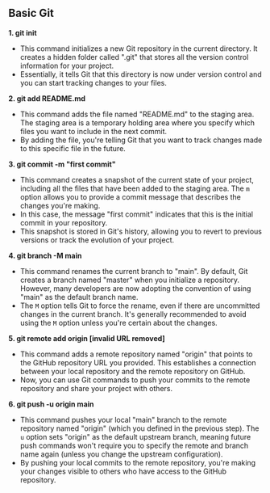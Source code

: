 ## Basic Git

**1. git init**

- This command initializes a new Git repository in the current directory. It creates a hidden folder called ".git" that stores all the version control information for your project.
- Essentially, it tells Git that this directory is now under version control and you can start tracking changes to your files.

**2. git add README.md**

- This command adds the file named "README.md" to the staging area. The staging area is a temporary holding area where you specify which files you want to include in the next commit.
- By adding the file, you're telling Git that you want to track changes made to this specific file in the future.

**3. git commit -m "first commit"**

- This command creates a snapshot of the current state of your project, including all the files that have been added to the staging area. The `m` option allows you to provide a commit message that describes the changes you're making.
- In this case, the message "first commit" indicates that this is the initial commit in your repository.
- This snapshot is stored in Git's history, allowing you to revert to previous versions or track the evolution of your project.

**4. git branch -M main**

- This command renames the current branch to "main". By default, Git creates a branch named "master" when you initialize a repository. However, many developers are now adopting the convention of using "main" as the default branch name.
- The `M` option tells Git to force the rename, even if there are uncommitted changes in the current branch. It's generally recommended to avoid using the `M` option unless you're certain about the changes.

**5. git remote add origin [invalid URL removed]**

- This command adds a remote repository named "origin" that points to the GitHub repository URL you provided. This establishes a connection between your local repository and the remote repository on GitHub.
- Now, you can use Git commands to push your commits to the remote repository and share your project with others.

**6. git push -u origin main**

- This command pushes your local "main" branch to the remote repository named "origin" (which you defined in the previous step). The `u` option sets "origin" as the default upstream branch, meaning future push commands won't require you to specify the remote and branch name again (unless you change the upstream configuration).
- By pushing your local commits to the remote repository, you're making your changes visible to others who have access to the GitHub repository.